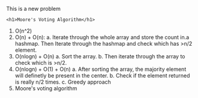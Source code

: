 This is a new problem
```
<h1>Moore's Voting Algorithm</h1>
```
1. O(n^2)
2. O(n) + O(n):
    a. Iterate through the whole array and store the count in.a hashmap. Then Iterate through the hashmap and check which has >n/2 element.
3. O(nlogn) + O(n)
    a. Sort the array.
    b. Then iterate through the array to check which is >n/2. 
4. O(nlogn) + O(1) + O(n)
    a. After sorting the array, the majority element will definetly be present in the center.
    b. Check if the element returned is really n/2 times.
    c. Greedy approach
5. Moore's voting algorithm